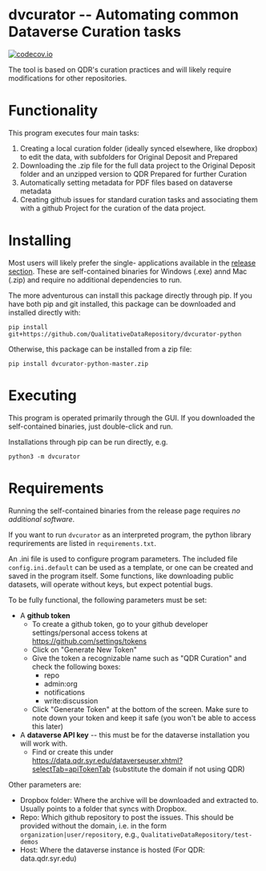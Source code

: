 # dvcurator -- Automating common Dataverse Curation tasks
[![codecov.io](https://codecov.io/gh/QualitativeDataRepository/dvcurator-python/branch/master/graphs/badge.svg?branch=master)](https://app.codecov.io/gh/QualitativeDataRepository/dvcurator-python)

The tool is based on QDR's curation practices and will likely require modifications for other repositories.

# Functionality

This program executes four main tasks:

1. Creating a local curation folder (ideally synced elsewhere, like dropbox) to edit the data, with subfolders for Original Deposit and Prepared 
2. Downloading the .zip file for the full data project to the Original Deposit folder and an unzipped version to QDR Prepared for further Curation
3. Automatically setting metadata for PDF files based on dataverse metadata
4. Creating github issues for standard curation tasks and associating them with a github Project for the curation of the data project.

# Installing

Most users will likely prefer the single- applications available in the [release section](https://github.com/QualitativeDataRepository/dvcurator-python//releases/). These are self-contained binaries for Windows (.exe) annd Mac (.zip) and require no additional dependencies to run.

The more adventurous can install this package directly through pip. If you have both pip and git installed, this package can be downloaded and installed directly with:

`pip install git+https://github.com/QualitativeDataRepository/dvcurator-python`

Otherwise, this package can be installed from a zip file:

`pip install dvcurator-python-master.zip`


# Executing

This program is operated primarily through the GUI. If you downloaded the self-contained binaries, just double-click and run.

Installations through pip can be run directly, e.g.

`python3 -m dvcurator`

# Requirements

Running the self-contained binaries from the release page requires *no additional software*.

If you want to run `dvcurator` as an interpreted program, the python library requrirements are listed in `requirements.txt`.

An .ini file is used to configure program parameters. The included file `config.ini.default` can be used as a template, or one can be created and saved in the program itself. Some functions, like downloading public datasets, will operate without keys, but expect potential bugs.

To be fully functional, the following parameters must be set:
* A **github token**
  * To create a github token, go to your github developer settings/personal access tokens at https://github.com/settings/tokens
  * Click on "Generate New Token"
  * Give the token a recognizable name such as "QDR Curation" and check the following boxes:
    * repo
    * admin:org 
    * notifications
    * write:discussion
  * Click "Generate Token" at the bottom of the screen. Make sure to note down your token and keep it safe (you won't be able to access this later)
* A **dataverse API key** -- this must be for the dataverse installation you will work with.
  * Find or create this under https://data.qdr.syr.edu/dataverseuser.xhtml?selectTab=apiTokenTab (substitute the domain if not using QDR)

Other parameters are:
- Dropbox folder: Where the archive will be downloaded and extracted to. Usually points to a folder that syncs with Dropbox.
- Repo: Which github repository to post the issues. This should be provided without the domain, i.e. in the form `organization|user/repository`, e.g., `QualitativeDataRepository/test-demos`
- Host: Where the dataverse instance is hosted (For QDR: data.qdr.syr.edu)
